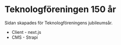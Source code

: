 # Teknologföreningen 150 år

Sidan skapades för Teknologföreningens jubileumsår. 

- Client - next.js
- CMS - Strapi

